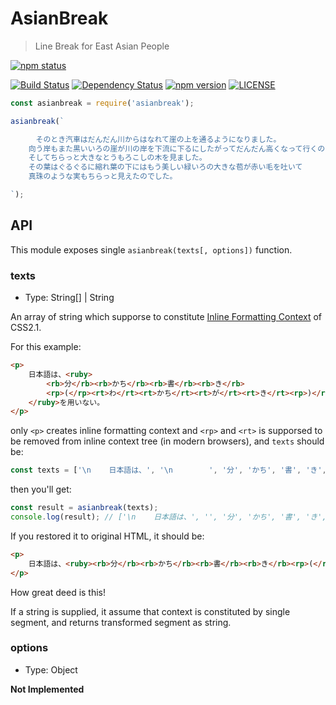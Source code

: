 # AsianBreak

> Line Break for East Asian People

[travis-image]: https://travis-ci.org/hakatashi/AsianBreak.svg?branch=master
[travis-url]: https://travis-ci.org/hakatashi/AsianBreak
[gemnasium-image]: https://gemnasium.com/hakatashi/AsianBreak.svg
[gemnasium-url]: https://gemnasium.com/hakatashi/AsianBreak
[npm-image]: https://img.shields.io/npm/v/asianbreak.svg
[nodeico-image]: https://nodei.co/npm/asianbreak.png?downloads=true
[npm-url]: http://npmjs.com/package/asianbreak
[license-image]: https://img.shields.io/npm/l/asianbreak.svg

[![npm status][nodeico-image]][npm-url]

[![Build Status][travis-image]][travis-url]
[![Dependency Status][gemnasium-image]][gemnasium-url]
[![npm version][npm-image]][npm-url]
[![LICENSE][license-image]][npm-url]

```js
const asianbreak = require('asianbreak');

asianbreak(`

    　そのとき汽車はだんだん川からはなれて崖の上を通るようになりました。
    向う岸もまた黒いいろの崖が川の岸を下流に下るにしたがってだんだん高くなって行くのでした。
    そしてちらっと大きなとうもろこしの木を見ました。
    その葉はぐるぐるに縮れ葉の下にはもう美しい緑いろの大きな苞が赤い毛を吐いて
    真珠のような実もちらっと見えたのでした。

`);
```

## API

This module exposes single `asianbreak(texts[, options])` function.

### texts

* Type: String[] | String

An array of string which supporse to constitute [Inline Formatting Context](http://www.w3.org/TR/CSS21/visuren.html#inline-formatting) of CSS2.1.

For this example:

```html
<p>
    日本語は、<ruby>
        <rb>分</rb><rb>かち</rb><rb>書</rb><rb>き</rb>
        <rp>(</rp><rt>わ</rt><rt>かち</rt><rt>が</rt><rt>き</rt><rp>)</rp>
    </ruby>を用いない。
</p>
```

only `<p>` creates inline formatting context and `<rp>` and `<rt>` is supporsed to be removed from inline context tree (in modern browsers), and `texts` should be:

```js
const texts = ['\n    日本語は、', '\n        ', '分', 'かち', '書', 'き', '\n        ', '\n    ', 'を用いない。\n'];
```

then you'll get:

```js
const result = asianbreak(texts);
console.log(result); // ['\n    日本語は、', '', '分', 'かち', '書', 'き', '', '', 'を用いない。\n'];
```

If you restored it to original HTML, it should be:

```html
<p>
    日本語は、<ruby><rb>分</rb><rb>かち</rb><rb>書</rb><rb>き</rb><rp>(</rp><rt>わ</rt><rt>かち</rt><rt>が</rt><rt>き</rt><rp>)</rp></ruby>を用いない。
</p>
```

How great deed is this!

If a string is supplied, it assume that context is constituted by single segment, and returns transformed segment as string.

### options

* Type: Object

**Not Implemented**
